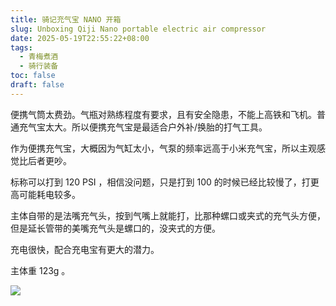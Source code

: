 ```yaml
---
title: 骑记充气宝 NANO 开箱
slug: Unboxing Qiji Nano portable electric air compressor
date: 2025-05-19T22:55:22+08:00
tags:
  - 青梅煮酒
  - 骑行装备
toc: false
draft: false
---
```

便携气筒太费劲。气瓶对熟练程度有要求，且有安全隐患，不能上高铁和飞机。普通充气宝太大。所以便携充气宝是最适合户外补/换胎的打气工具。

作为便携充气宝，大概因为气缸太小，气泵的频率远高于小米充气宝，所以主观感觉比后者更吵。

标称可以打到 120 PSI ，相信没问题，只是打到 100 的时候已经比较慢了，打更高可能耗电较多。

主体自带的是法嘴充气头，按到气嘴上就能打，比那种螺口或夹式的充气头方便，但是延长管带的美嘴充气头是螺口的，没夹式的方便。

充电很快，配合充电宝有更大的潜力。

主体重 123g 。

![](https://raw.githubusercontent.com/xbot/image-hosting/master/blog/2025-05-19-22-58-20-08EAFD2C-CE33-4354-8E02-3EF556F5EFF3_1_102_o.jpeg)